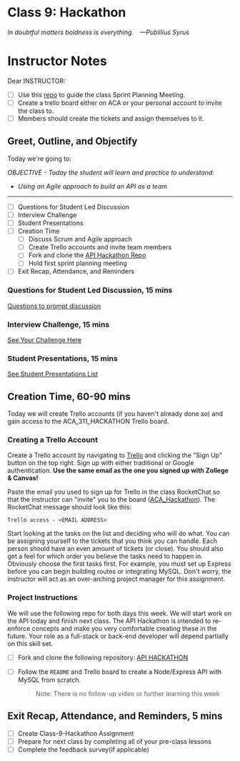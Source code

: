# Class 9: Hackathon

*In doubtful matters boldness is everything. —Publilius Syrus*

<!-- ! HIDE FROM STUDENT; INSTRUCTOR ONLY CONTENT -->
<!-- ## Instructor Only Content - HIDE FROM STUDENTS -->
# Instructor Notes

Dear INSTRUCTOR:

- [ ] Use this [repo](https://github.com/AustinCodingAcademy/311_wk5_both_api_hackathon) to guide the class Sprint Planning Meeting.
- [ ] Create a trello board either on ACA or your personal account to invite the class to.
- [ ] Members should create the tickets and assign themselves to it.

<!-- ! END INSTRUCTOR ONLY CONTENT -->


## Greet, Outline, and Objectify

<!-- SMART: Specific, Measurable, Attainable, Relevant, and Timely. -->
<!-- https://examples.yourdictionary.com/well-written-examples-of-learning-objectives.html -->

Today we're going to:
  
*OBJECTIVE - Today the student will learn and practice to understand:*

* *Using an Agile approach to build an API as a team*

*****

- [ ] Questions for Student Led Discussion
- [ ] Interview Challenge
- [ ] Student Presentations
- [ ] Creation Time
    * [ ] Discuss Scrum and Agile approach
    * [ ] Create Trello accounts and invite team members
    * [ ] Fork and clone the [API Hackathon Repo](https://github.com/AustinCodingAcademy/311_wk5_both_api_hackathon)
    * [ ] Hold first sprint planning meeting
- [ ] Exit Recap, Attendance, and Reminders

### Questions for Student Led Discussion, 15 mins
<!-- This section should be structured with the 5E model: https://lesley.edu/article/empowering-students-the-5e-model-explained -->

[Questions to prompt discussion](./../additionalResources/questionsForDiscussion/qfd-class-9.md)

### Interview Challenge, 15 mins
<!-- The last two E happen here: elaborate and evaluate  -->
<!-- this sections should have a challenge that can be solved with the skills they've learned since their last class. -->
<!-- ! HIDDEN CONTENT: INSTRUCTOR ONLY -->
[See Your Challenge Here](./../additionalResources/interviewChallenges.md)
<!-- ! END HIDDEN CONTENT: INSTRUCTOR ONLY -->

### Student Presentations, 15 mins

[See Student Presentations List](./../additionalResources/studentPresentations.md)

## Creation Time, 60-90 mins

Today we will create Trello accounts (if you haven't already done so) and gain access to the ACA_311_HACKATHON Trello board.

### Creating a Trello Account

Create a Trello account by navigating to [Trello](https://trello.com/en-US) and clicking the "Sign Up" button on the top right. Sign up with either traditional or Google authentication. **Use the same email as the one you signed up with Zollege & Canvas!**

Paste the email you used to sign up for Trello in the class RocketChat so that the instructor can "invite" you to the board ([ACA_Hackathon](https://trello.com/b/wUbVNAWo/aca311hackathon)). The RocketChat message should look like this:

`Trello access - <EMAIL ADDRESS>`

Start looking at the tasks on the list and deciding who will do what. You can be assigning yourself to the tickets that you think you can handle. Each person should have an even amount of tickets (or close). You should also get a feel for which order you believe the tasks need to happen in. Obviously choose the first tasks first. For example, you must set up Express before you can begin building routes or integrating MySQL. Don't worry, the instructor will act as an over-arching project manager for this assignment.

### Project Instructions

We will use the following repo for both days this week. We will start work on the API today and finish next class. The API Hackathon is intended to re-enforce concepts and make you very comfortable creating these in the future. Your role as a full-stack or back-end developer will depend partially on this skill set.

- [ ] Fork and clone the following repository: [API HACKATHON](https://github.com/AustinCodingAcademy/311_wk5_both_api_hackathon)
- [ ] Follow the `README` and Trello board to create a Node/Express API with MySQL from scratch.

    > Note: There is no follow-up video or further learning this week

## Exit Recap, Attendance, and Reminders, 5 mins

- [ ] Create Class-9-Hackathon Assignment
- [ ] Prepare for next class by completing all of your pre-class lessons
- [ ] Complete the feedback survey(if applicable)

<!-- <iframe id="openedx-zollege" src="https://openedx.zollege.com/feedback" style="width: 100%; height: 500px; border: 0">Browser not compatible.</iframe>
<script src="https://openedx.zollege.com/assets/index.js" type="application/javascript"></script> -->

<!-- TODO Create 3 question exit questions -->

<!-- TODO INSERT Student Feedback From -->

<!-- TODO INSERT *HIDDEN* Instructor Feedback Form -->
